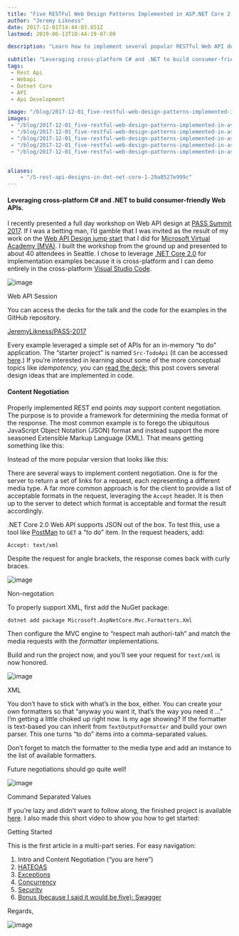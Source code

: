 ```yaml
---
title: "Five RESTFul Web Design Patterns Implemented in ASP.NET Core 2.0 Part 1: Content Negotiation"
author: "Jeremy Likness"
date: 2017-12-01T14:44:03.851Z
lastmod: 2019-06-13T10:44:19-07:00

description: "Learn how to implement several popular RESTful Web API design patterns like content negotation, HATEOAS, exception handling, and more using ASP .NET Core 2.0."

subtitle: "Leveraging cross-platform C# and .NET to build consumer-friendly Web APIs."
tags:
 - Rest Api 
 - Webapi 
 - Dotnet Core 
 - API 
 - Api Development 

image: "/blog/2017-12-01_five-restful-web-design-patterns-implemented-in-asp.net-core-2.0-part-1-content-negotiation/images/2.png" 
images:
 - "/blog/2017-12-01_five-restful-web-design-patterns-implemented-in-asp.net-core-2.0-part-1-content-negotiation/images/1.jpeg" 
 - "/blog/2017-12-01_five-restful-web-design-patterns-implemented-in-asp.net-core-2.0-part-1-content-negotiation/images/2.png" 
 - "/blog/2017-12-01_five-restful-web-design-patterns-implemented-in-asp.net-core-2.0-part-1-content-negotiation/images/3.png" 
 - "/blog/2017-12-01_five-restful-web-design-patterns-implemented-in-asp.net-core-2.0-part-1-content-negotiation/images/4.png" 
 - "/blog/2017-12-01_five-restful-web-design-patterns-implemented-in-asp.net-core-2.0-part-1-content-negotiation/images/5.gif" 


aliases:
    - "/5-rest-api-designs-in-dot-net-core-1-29a8527e999c"
---
```


#### Leveraging cross-platform C# and .NET to build consumer-friendly Web APIs.

I recently presented a full day workshop on Web API design at [PASS Summit 2017](http://www.pass.org/summit/2017/Live.aspx). If I was a betting man, I’d gamble that I was invited as the result of my work on the [Web API Design jump start](https://mva.microsoft.com/en-US/training-courses/web-api-design-jump-start-8689) that I did for [Microsoft Virtual Academy (MVA)](https://mva.microsoft.com/). I built the workshop from the ground up and presented to about 40 attendees in Seattle. I chose to leverage [.NET Core 2.0](https://jlik.me/b24) for implementation examples because it is cross-platform and I can demo entirely in the cross-platform [Visual Studio Code](https://jlik.me/b25).




![image](/blog/2017-12-01_five-restful-web-design-patterns-implemented-in-asp.net-core-2.0-part-1-content-negotiation/images/1.jpeg)

Web API Session



You can access the decks for the talk and the code for the examples in the GitHub repository.

[JeremyLikness/PASS-2017](https://github.com/JeremyLikness/PASS-2017)


Every example leveraged a simple set of APIs for an in-memory “to do” application. The “starter project” is named `Src-TodoApi` (it can be accessed [here](https://github.com/JeremyLikness/PASS-2017/tree/master/04-REST-Fundamentals/Src-TodoApi).) If you’re interested in learning about some of the more conceptual topics like _idempotency,_ you can [read the deck](https://github.com/JeremyLikness/PASS-2017/tree/master/Decks); this post covers several design ideas that are implemented in code.

#### Content Negotiation

Properly implemented REST end points _may_ support content negotiation. The purpose is to provide a framework for determining the media format of the response. The most common example is to forego the ubiquitous JavaScript Object Notation (JSON) format and instead support the more seasoned Extensible Markup Language (XML). That means getting something like this:




Instead of the more popular version that looks like this:




There are several ways to implement content negotiation. One is for the server to return a set of links for a request, each representing a different media type. A far more common approach is for the client to provide a list of acceptable formats in the request, leveraging the `Accept` header. It is then up to the server to detect which format is acceptable and format the result accordingly.

.NET Core 2.0 Web API supports JSON out of the box. To test this, use a tool like [PostMan](https://www.getpostman.com/) to `GET` a “to do” item. In the request headers, add:

`Accept: text/xml`

Despite the request for angle brackets, the response comes back with curly braces.




![image](/blog/2017-12-01_five-restful-web-design-patterns-implemented-in-asp.net-core-2.0-part-1-content-negotiation/images/2.png)

Non-negotation



To properly support XML, first add the NuGet package:

`dotnet add package Microsoft.AspNetCore.Mvc.Formatters.Xml`

Then configure the MVC engine to “respect mah authori-tah” and match the media requests with the _formatter_ implementations.




Build and run the project now, and you’ll see your request for `text/xml` is now honored.




![image](/blog/2017-12-01_five-restful-web-design-patterns-implemented-in-asp.net-core-2.0-part-1-content-negotiation/images/3.png)

XML



You don’t have to stick with what’s in the box, either. You can create your own formatters so that “anyway you want it, that’s the way you need it …” I’m getting a little choked up right now. Is my age showing? If the formatter is text-based you can inherit from `TextOutputFormatter` and build your own parser. This one turns “to do” items into a comma-separated values.




Don’t forget to match the formatter to the media type and add an instance to the list of available formatters.




Future negotiations should go quite well!




![image](/blog/2017-12-01_five-restful-web-design-patterns-implemented-in-asp.net-core-2.0-part-1-content-negotiation/images/4.png)

Command Separated Values



If you’re lazy and didn’t want to follow along, the finished project is available [here](https://github.com/JeremyLikness/PASS-2017/tree/master/04-REST-Fundamentals/Slide10-TodoApi-CSV). I also made this short video to show you how to get started:




Getting Started



This is the first article in a multi-part series. For easy navigation:

1.  Intro and Content Negotiation (“you are here”)
2.  [HATEOAS](https://blog.jeremylikness.com/5-rest-api-designs-in-dot-net-core-2-ad2f204c2d11)
3.  [Exceptions](https://blog.jeremylikness.com/5-rest-api-designs-in-dot-net-core-3-91ebff38393d)
4.  [Concurrency](https://medium.com/@jeremylikness/5-rest-api-designs-in-dot-net-core-4-8ac863e961e4)
5.  [Security](https://blog.jeremylikness.com/5-rest-api-designs-in-dot-net-core-5-3ee2cf16713e)
6.  [Bonus (because I said it would be five): Swagger](https://blog.jeremylikness.com/5-rest-api-designs-in-dot-net-core-6-9e87cf562241)

Regards,




![image](/blog/2017-12-01_five-restful-web-design-patterns-implemented-in-asp.net-core-2.0-part-1-content-negotiation/images/5.gif)
